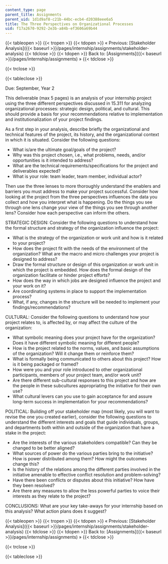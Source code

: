 ```yaml
---
content_type: page
parent_title: Assignments
parent_uid: 1d1d9af8-c21b-44bc-ecb4-d20388eee6a5
title: The Three Perspectives on Organizational Processes
uid: f17a2670-9292-2e3b-a84b-ef3606a69b44
---
```


{{< tableopen >}}
{{< tropen >}}
{{< tdopen >}}
« Previous: [Stakeholder Analysis]({{< baseurl >}}/pages/internship/assignments/stakeholder-analysis)
{{< tdclose >}}
{{< tdopen >}}
Back to: [Assignments]({{< baseurl >}}/pages/internship/assignments) »
{{< tdclose >}}

{{< trclose >}}

{{< tableclose >}}

Due: September, Year 2

This deliverable (max 5 pages) is an analysis of your internship project using the three different perspectives discussed in 15.311 for analyzing organizational processes: strategic design, political, and cultural. This should provide a basis for your recommendations relative to implementation and institutionalization of your project findings.

As a first step in your analysis, describe briefly the organizational and technical features of the project, its history, and the organizational context in which it is situated. Consider the following questions:

*   What is/are the ultimate goal/goals of the project?
*   Why was this project chosen, i.e., what problems, needs, and/or opportunities is it intended to address?
*   What are the technical requirements/specifications for the project and deliverables expected?
*   What is your role: team leader, team member, individual actor?

Then use the three lenses to more thoroughly understand the enablers and barriers you must address to make your project successful. Consider how looking at the project from the three perspectives influences the data you collect and how you interpret what is happening. Do the things you see through one lens change your view of the things you see through another lens? Consider how each perspective can inform the others.

STRATEGIC DESIGN: Consider the following questions to understand how the formal structure and strategy of the organization influence the project:

*   What is the strategy of the organization or work unit and how is it related to your project?
*   How does the project fit with the needs of the environment of the organization? What are the macro and micro challenges your project is designed to address?
*   Draw the formal structure or design of this organization or work unit in which the project is embedded. How does the formal design of the organization facilitate or hinder project efforts?
*   How does the way in which jobs are designed influence the project and your work on it?
*   Are coordinating systems in place to support the implementation process?
*   What, if any, changes in the structure will be needed to implement your findings/recommendations?

CULTURAL: Consider the following questions to understand how your project relates to, is affected by, or may affect the culture of the organization:

*   What symbolic meaning does your project have for the organization? Does it have different symbolic meaning for different people?
*   How is the project related to the norms, values, and basic assumptions of the organization? Will it change them or reinforce them?
*   What is formally being communicated to others about this project? How is it being packaged or framed?
*   How were you and your role introduced to other organizational participants, members of your project team, and/or work unit?
*   Are there different sub-cultural responses to this project and how are the people in these subcultures appropriating the initiative for their own use?
*   What cultural levers can you use to gain acceptance for and assure long-term success in implementation for your recommendations?

POLITICAL: Building off your stakeholder map (most likely, you will want to revise the one you created earlier), consider the following questions to understand the different interests and goals that guide individuals, groups, and departments both within and outside of the organization that have a stake in the project:

*   Are the interests of the various stakeholders compatible? Can they be changed to be better aligned?
*   What sources of power do the various parties bring to the initiative? How is power distributed among them? How might the outcomes change this?
*   Is the history of the relations among the different parties involved in the initiative amenable to effective conflict resolution and problem-solving?
*   Have there been conflicts or disputes about this initiative? How have they been resolved?
*   Are there any measures to allow the less powerful parties to voice their interests as they relate to the project?

CONCLUSIONS: What are your key take-aways for your internship based on this analysis? What action plans does it suggest?

{{< tableopen >}}
{{< tropen >}}
{{< tdopen >}}
« Previous: [Stakeholder Analysis]({{< baseurl >}}/pages/internship/assignments/stakeholder-analysis)
{{< tdclose >}}
{{< tdopen >}}
Back to: [Assignments]({{< baseurl >}}/pages/internship/assignments) »
{{< tdclose >}}

{{< trclose >}}

{{< tableclose >}}